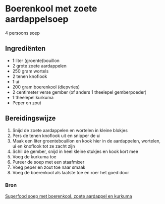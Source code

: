 # Boerenkool met zoete aardappelsoep

4 persoons soep

## Ingrediënten

- 1 liter (groente)bouillon
- 2 grote zoete aardappelen
- 250 gram wortels
- 2 tenen knoflook
- 1 ui
- 200 gram boerenkool (diepvries)
- 2 centimeter verse gember (of anders 1 theelepel gemberpoeder)
- 1 theelepel kurkuma
- Peper en zout

## Bereidingswijze

1. Snijd de zoete aardappelen en wortelen in kleine blokjes
2. Pers de tenen knoflook uit en snipper de ui
3. Maak een liter groentebouillon en kook hier in de aardappelen, wortelen, ui en knoflook tot ze zacht zijn
4. Schil de gember, snijd in heel kleine stukjes en kook kort mee
5. Voeg de kurkuma toe
6. Pureer de soep met een staafmixer
7. Voeg peper en zout toe naar smaak
8. Voeg de boerenkool als laatste toe en roer het goed door

### Bron

[Superfood soep met boerenkool, zoete aardappel en kurkuma](https://www.culy.nl/recepten/superfood-soep-met-boerenkool-zoete-aardappel-en-kurkuma/)
